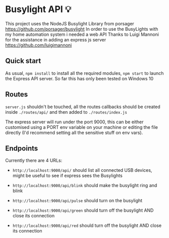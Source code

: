 # Busylight API 💡

This project uses the NodeJS Busylight Library from porsager
https://github.com/porsager/busylight
In order to use the BusyLights with my home automation system i needed a web API
Thanks to Luigi Mannoni for the assistance in adding an express js server
https://github.com/luigimannoni

## Quick start

As usual, `npm install` to install all the required modules, `npm start` to launch the Express API server.
So far this has only been tested on Windows 10

## Routes

`server.js` shouldn't be touched, all the routes callbacks should be created inside `./routes/api/` and then added to `./routes/index.js`

The express server will run under the port 9000, this can be either customised using a PORT env variable on your machine or editing the file directly (I'd recommend setting all the sensitive stuff on env vars).

## Endpoints

Currently there are 4 URLs:

* `http://localhost:9000/api/` should list all connected USB devices, might be useful to see if express sees the Busylights

* `http://localhost:9000/api/blink` should make the busylight ring and blink

* `http://localhost:9000/api/pulse` should turn on the busylight

* `http://localhost:9000/api/green` should turn off the busylight AND close its connection

* `http://localhost:9000/api/red` should turn off the busylight AND close its connection
